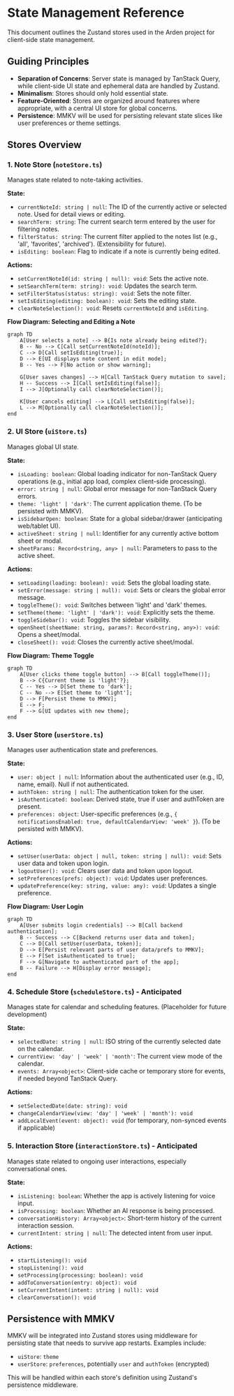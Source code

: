 # State Management Reference

This document outlines the Zustand stores used in the Arden project for client-side state management.

## Guiding Principles

-   **Separation of Concerns**: Server state is managed by TanStack Query, while client-side UI state and ephemeral data are handled by Zustand.
-   **Minimalism**: Stores should only hold essential state.
-   **Feature-Oriented**: Stores are organized around features where appropriate, with a central UI store for global concerns.
-   **Persistence**: MMKV will be used for persisting relevant state slices like user preferences or theme settings.

## Stores Overview

### 1. Note Store (`noteStore.ts`)

Manages state related to note-taking activities.

**State:**

*   `currentNoteId: string | null`: The ID of the currently active or selected note. Used for detail views or editing.
*   `searchTerm: string`: The current search term entered by the user for filtering notes.
*   `filterStatus: string`: The current filter applied to the notes list (e.g., 'all', 'favorites', 'archived'). (Extensibility for future).
*   `isEditing: boolean`: Flag to indicate if a note is currently being edited.

**Actions:**

*   `setCurrentNoteId(id: string | null): void`: Sets the active note.
*   `setSearchTerm(term: string): void`: Updates the search term.
*   `setFilterStatus(status: string): void`: Sets the note filter.
*   `setIsEditing(editing: boolean): void`: Sets the editing state.
*   `clearNoteSelection(): void`: Resets `currentNoteId` and `isEditing`.

**Flow Diagram: Selecting and Editing a Note**

```mermaid
graph TD
    A[User selects a note] --> B{Is note already being edited?};
    B -- No --> C[Call setCurrentNoteId(noteId)];
    C --> D[Call setIsEditing(true)];
    D --> E[UI displays note content in edit mode];
    B -- Yes --> F[No action or show warning];

    G[User saves changes] --> H[Call TanStack Query mutation to save];
    H -- Success --> I[Call setIsEditing(false)];
    I --> J[Optionally call clearNoteSelection()];

    K[User cancels editing] --> L[Call setIsEditing(false)];
    L --> M[Optionally call clearNoteSelection()];
end
```

### 2. UI Store (`uiStore.ts`)

Manages global UI state.

**State:**

*   `isLoading: boolean`: Global loading indicator for non-TanStack Query operations (e.g., initial app load, complex client-side processing).
*   `error: string | null`: Global error message for non-TanStack Query errors.
*   `theme: 'light' | 'dark'`: The current application theme. (To be persisted with MMKV).
*   `isSidebarOpen: boolean`: State for a global sidebar/drawer (anticipating web/tablet UI).
*   `activeSheet: string | null`: Identifier for any currently active bottom sheet or modal.
*   `sheetParams: Record<string, any> | null`: Parameters to pass to the active sheet.


**Actions:**

*   `setLoading(loading: boolean): void`: Sets the global loading state.
*   `setError(message: string | null): void`: Sets or clears the global error message.
*   `toggleTheme(): void`: Switches between 'light' and 'dark' themes.
*   `setTheme(theme: 'light' | 'dark'): void`: Explicitly sets the theme.
*   `toggleSidebar(): void`: Toggles the sidebar visibility.
*   `openSheet(sheetName: string, params?: Record<string, any>): void`: Opens a sheet/modal.
*   `closeSheet(): void`: Closes the currently active sheet/modal.


**Flow Diagram: Theme Toggle**

```mermaid
graph TD
    A[User clicks theme toggle button] --> B[Call toggleTheme()];
    B --> C{Current theme is 'light'?};
    C -- Yes --> D[Set theme to 'dark'];
    C -- No --> E[Set theme to 'light'];
    D --> F[Persist theme to MMKV];
    E --> F;
    F --> G[UI updates with new theme];
end
```

### 3. User Store (`userStore.ts`)

Manages user authentication state and preferences.

**State:**

*   `user: object | null`: Information about the authenticated user (e.g., ID, name, email). Null if not authenticated.
*   `authToken: string | null`: The authentication token for the user.
*   `isAuthenticated: boolean`: Derived state, true if user and authToken are present.
*   `preferences: object`: User-specific preferences (e.g., `{ notificationsEnabled: true, defaultCalendarView: 'week' }`). (To be persisted with MMKV).

**Actions:**

*   `setUser(userData: object | null, token: string | null): void`: Sets user data and token upon login.
*   `logoutUser(): void`: Clears user data and token upon logout.
*   `setPreferences(prefs: object): void`: Updates user preferences.
*   `updatePreference(key: string, value: any): void`: Updates a single preference.

**Flow Diagram: User Login**

```mermaid
graph TD
    A[User submits login credentials] --> B[Call backend authentication];
    B -- Success --> C[Backend returns user data and token];
    C --> D[Call setUser(userData, token)];
    D --> E[Persist relevant parts of user data/prefs to MMKV];
    E --> F[Set isAuthenticated to true];
    F --> G[Navigate to authenticated part of the app];
    B -- Failure --> H[Display error message];
end
```

### 4. Schedule Store (`scheduleStore.ts`) - Anticipated

Manages state for calendar and scheduling features. (Placeholder for future development)

**State:**

*   `selectedDate: string | null`: ISO string of the currently selected date on the calendar.
*   `currentView: 'day' | 'week' | 'month'`: The current view mode of the calendar.
*   `events: Array<object>`: Client-side cache or temporary store for events, if needed beyond TanStack Query.

**Actions:**

*   `setSelectedDate(date: string): void`
*   `changeCalendarView(view: 'day' | 'week' | 'month'): void`
*   `addLocalEvent(event: object): void` (for temporary, non-synced events if applicable)

### 5. Interaction Store (`interactionStore.ts`) - Anticipated

Manages state related to ongoing user interactions, especially conversational ones.

**State:**

*   `isListening: boolean`: Whether the app is actively listening for voice input.
*   `isProcessing: boolean`: Whether an AI response is being processed.
*   `conversationHistory: Array<object>`: Short-term history of the current interaction session.
*   `currentIntent: string | null`: The detected intent from user input.

**Actions:**

*   `startListening(): void`
*   `stopListening(): void`
*   `setProcessing(processing: boolean): void`
*   `addToConversation(entry: object): void`
*   `setCurrentIntent(intent: string | null): void`
*   `clearConversation(): void`

## Persistence with MMKV

MMKV will be integrated into Zustand stores using middleware for persisting state that needs to survive app restarts. Examples include:
-   `uiStore`: `theme`
-   `userStore`: `preferences`, potentially `user` and `authToken` (encrypted)

This will be handled within each store's definition using Zustand's persistence middleware.
